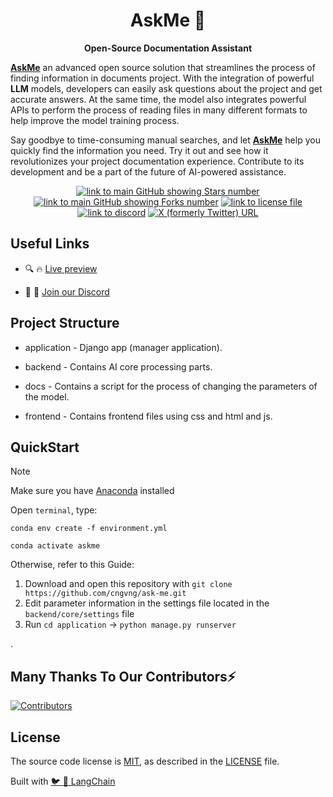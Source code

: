 <h1 align="center">
     AskMe 🤖
</h1>

<p align="center">
   <strong>Open-Source Documentation Assistant</strong>
</p>

<p align="left">
   <strong><a href="https://askme.psm-solution.com">AskMe</a></strong> an advanced open source solution that streamlines the process of finding information in documents project. With the integration of powerful <strong>LLM</strong> models, developers can easily ask questions about the project and get accurate answers. At the same time, the model also integrates powerful APIs to perform the process of reading files in many different formats to help improve the model training process.
  
Say goodbye to time-consuming manual searches, and let <strong><a href="https://askme.psm-solution.com">AskMe</a></strong> help you quickly find the information you need. Try it out and see how it revolutionizes your project documentation experience. Contribute to its development and be a part of the future of AI-powered assistance.
</p>

<div align="center">
  
  <a href="https://github.com/cngvng/askme-opensource.git">![link to main GitHub showing Stars number](https://img.shields.io/github/stars/cngvng/askme-opensource?style=social)</a>
  <a href="https://github.com/cngvng/askme-opensource.git">![link to main GitHub showing Forks number](https://img.shields.io/github/forks/cngvng/askme-opensource?style=social)</a>
  <a href="https://github.com/cngvng/askme-opensource/blob/main/LICENSE">![link to license file](https://img.shields.io/github/license/cngvng/askme-opensource)</a>
  <a href="https://discord.gg/QzAe7VTe">![link to discord](https://img.shields.io/discord/1174299354723532881)</a>
  <a href="https://twitter.com/cngvng413">![X (formerly Twitter) URL](https://img.shields.io/twitter/follow/cngvng413)</a>

 
</div>

## Useful Links

- :mag: :fire: [Live preview](https://askme.psm-solution.com)

- :speech_balloon: :tada: [Join our Discord](https://discord.gg/QzAe7VTe)

## Project Structure

- application - Django app (manager application).

- backend -  Contains AI core processing parts.

- docs - Contains a script for the process of changing the parameters of the model.

- frontend - Contains frontend files using css and html and js.


## QuickStart

> [!Note]
> Make sure you have [Anaconda](http://anaconda.com/download-success) installed
>
> 

Open `terminal`, type:

`conda env create -f environment.yml`

`conda activate askme`

Otherwise, refer to this Guide:

1. Download and open this repository with `git clone https://github.com/cngvng/ask-me.git`
2. Edit parameter information in the settings file located in the `backend/core/settings` file
3. Run `cd application` -> `python manage.py runserver`

.

## Many Thanks To Our Contributors⚡

<a href="https://github.com/cngvng/askme-opensourceT/graphs/contributors" alt="View Contributors">
  <img src="https://contrib.rocks/image?repo=cngvng/askme-opensource" alt="Contributors" />
</a>

## License

The source code license is [MIT](https://opensource.org/license/mit/), as described in the [LICENSE](LICENSE) file.

Built with [:bird: :link: LangChain](https://github.com/hwchase17/langchain)
